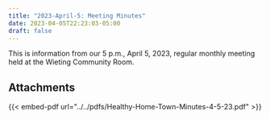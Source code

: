 ```yaml
---
title: "2023-April-5: Meeting Minutes"
date: 2023-04-05T22:23:03-05:00
draft: false
---
```

This is information from our 5 p.m., April 5, 2023, regular monthly meeting held at the Wieting Community Room. 
 
## Attachments

{{< embed-pdf url="../../pdfs/Healthy-Home-Town-Minutes-4-5-23.pdf" >}}
